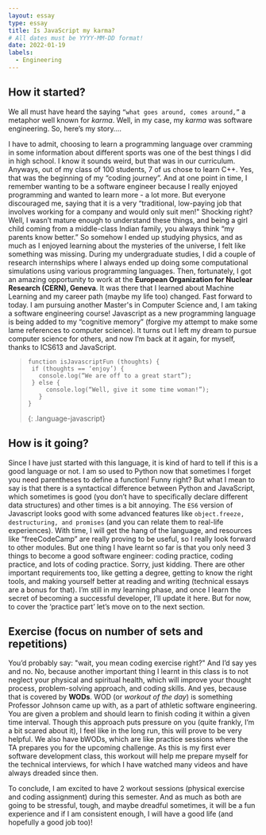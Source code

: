 ```yaml
---
layout: essay
type: essay
title: Is JavaScript my karma?
# All dates must be YYYY-MM-DD format!
date: 2022-01-19
labels:
  - Engineering
---
```


## How it started?

We all must have heard the saying `“what goes around, comes around,”` a metaphor well known for *karma*. Well, in my case, my *karma* was software engineering. So, here’s my story….

I have to admit, choosing to learn a programming language over cramming in some information about different sports was one of the best things I did in high school. I know it sounds weird, but that was in our curriculum. Anyways, out of my class of 100 students, 7 of us chose to learn C++. Yes, that was the beginning of my “coding journey”. And at one point in time, I remember wanting to be a software engineer because I really enjoyed programming and wanted to learn more - a lot more. But everyone discouraged me, saying that it is a very “traditional, low-paying job that involves working for a company and would only suit men!" Shocking right? Well, I wasn’t mature enough to understand these things, and being a girl child coming from a middle-class Indian family, you always think “my parents know better.” So somehow I ended up studying physics, and as much as I enjoyed learning about the mysteries of the universe, I felt like something was missing.  During my undergraduate studies, I did a couple of research internships where I always ended up doing some computational simulations using various programming languages. Then, fortunately, I got an amazing opportunity to work at the **European Organization for Nuclear Research (CERN), Geneva**. It was there that I learned about Machine Learning and my career path (maybe my life too) changed. Fast forward to today. I am pursuing another Master's in Computer Science and, I am taking a software engineering course! Javascript as a new programming language is being added to my “cognitive memory” (forgive my attempt to make some lame references to computer science). It turns out I left my dream to pursue computer science for others, and now I’m back at it again, for myself, thanks to ICS613 and JavaScript. 



>
> ~~~
> function isJavascriptFun (thoughts) {
>  if (thoughts == ‘enjoy’) {
>    console.log(“We are off to a great start”);
>  } else {
>      console.log(“Well, give it some time woman!”);
>    }
> }
> ~~~
> {: .language-javascript}
> 
 

## How is it going?

Since I have just started with this language, it is kind of hard to tell if this is a good language or not. I am so used to Python now that sometimes I forget you need parentheses to define a function! Funny right? But what I mean to say is that there is a syntactical difference between Python and JavaScript, which sometimes is good (you don’t have to specifically declare different data structures) and other times is a bit annoying. The `ES6` version of Javascript looks good with some advanced features like `object.freeze, destructuring, and promises` (and you can relate them to real-life experiences). With time, I will get the hang of the language, and resources like “freeCodeCamp” are really proving to be useful, so I really look forward to other modules. But one thing I have learnt so far is that you only need 3 things to become a good software engineer: coding practice, coding practice, and lots of coding practice. Sorry, just kidding. There are other important requirements too, like getting a degree, getting to know the right tools, and making yourself better at reading and writing (technical essays are a bonus for that). I’m still in my learning phase, and once I learn the secret of becoming a successful developer, I’ll update it here. But for now, to cover the ‘practice part’ let’s move on to the next section.

## Exercise (focus on number of sets and repetitions)

You’d probably say: "wait, you mean coding exercise right?" And I’d say yes and no. No, because another important thing I learnt in this class is to not neglect your physical and spiritual health, which will improve your thought process, problem-solving approach, and coding skills. And yes, because that is covered by **WODs**. WOD (or *workout of the day*) is something Professor Johnson came up with, as a part of athletic software engineering. You are given a problem and should learn to finish coding it within a given time interval. Though this approach puts pressure on you (quite frankly, I’m a bit scared about it), I feel like in the long run, this will prove to be very helpful. We also have bWODs, which are like practice sessions where the TA prepares you for the upcoming challenge. As this is my first ever software development class, this workout will help me prepare myself for the technical interviews, for which I have watched many videos and have always dreaded since then. 

To conclude, I am excited to have 2 workout sessions (physical exercise and coding assignment) during this semester. And as much as both are going to be stressful, tough, and maybe dreadful sometimes, it will be a fun experience and if I am consistent enough, I will have a good life (and hopefully a good job too)!


